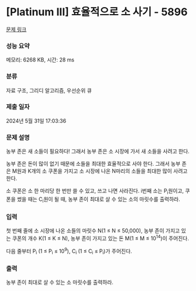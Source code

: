# [Platinum III] 효율적으로 소 사기 - 5896 

[문제 링크](https://www.acmicpc.net/problem/5896) 

### 성능 요약

메모리: 6268 KB, 시간: 28 ms

### 분류

자료 구조, 그리디 알고리즘, 우선순위 큐

### 제출 일자

2024년 5월 31일 17:03:36

### 문제 설명

<p>농부 존은 새 소들이 필요하다! 그래서 농부 존은 소 시장에 가서 새 소들을 사려고 한다.</p>

<p>농부 존은 돈이 많이 없기 때문에 소들을 최대한 효율적으로 사야 한다. 그래서 농부 존은 M원과 K개의 소 쿠폰을 가지고 소 시장에 나온 N마리의 소들을 최대한 많이 사려고 한다.</p>

<p>소 쿠폰은 소 한 마리당 한 번만 쓸 수 있고, 쓰고 나면 사라진다. i번째 소는 P<sub>i</sub>원이고, 쿠폰을 썼을 때는 C<sub>i</sub>원이 될 때, 농부 존이 최대로 살 수 있는 소의 마릿수를 출력하라.</p>

### 입력 

 <p>첫 번째 줄에 소 시장에 나온 소들의 마릿수 N(1 ≤ N ≤ 50,000), 농부 존이 가지고 있는 쿠폰의 개수 K(1 ≤ K ≤ N), 농부 존이 가지고 있는 돈 M(1 ≤ M ≤ 10<sup>14</sup>)이 주어진다.</p>

<p>다음 줄부터 P<sub>i</sub> (1 ≤ P<sub>i</sub> ≤ 10<sup>9</sup>), C<sub>i</sub> (1 ≤ C<sub>i</sub> ≤ P<sub>i</sub>)가 주어진다.</p>

### 출력 

 <p>농부 존이 최대로 살 수 있는 소 마릿수를 출력하라.</p>

